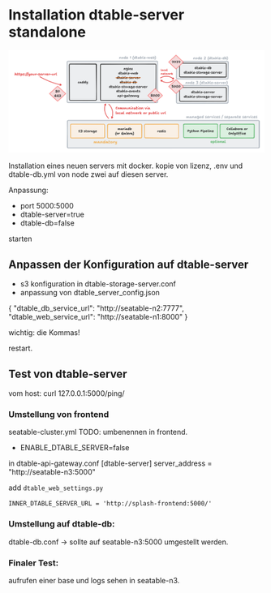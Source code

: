 # Installation dtable-server standalone

![SeaTable Cluster: dtable-server standalone](../../assets/images/seatable-cluster-dtable-server-standalone.png)

Installation eines neuen servers mit docker.
kopie von lizenz, .env und dtable-db.yml von node zwei auf diesen server.

Anpassung:
- port 5000:5000
- dtable-server=true
- dtable-db=false

starten

## Anpassen der Konfiguration auf dtable-server

- s3 konfiguration in dtable-storage-server.conf
- anpassung von dtable_server_config.json

{
    "dtable_db_service_url": "http://seatable-n2:7777",
    "dtable_web_service_url": "http://seatable-n1:8000" 
}

wichtig: die Kommas!

restart.

## Test von dtable-server

vom host:
curl 127.0.0.1:5000/ping/

### Umstellung von frontend

seatable-cluster.yml TODO: umbenennen in frontend.
- ENABLE_DTABLE_SERVER=false

in dtable-api-gateway.conf
[dtable-server]
server_address = "http://seatable-n3:5000"

add `dtable_web_settings.py`

```
INNER_DTABLE_SERVER_URL = 'http://splash-frontend:5000/'
```

### Umstellung auf dtable-db:

dtable-db.conf -> sollte auf seatable-n3:5000 umgestellt werden.

### Finaler Test:

aufrufen einer base und logs sehen in seatable-n3.
